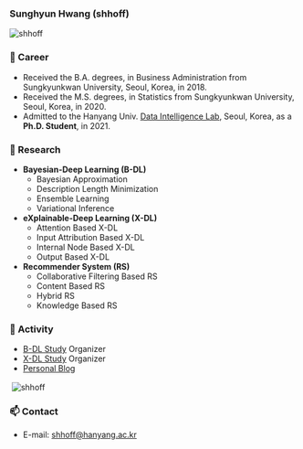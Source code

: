 ### Sunghyun Hwang (shhoff)

<p align="left"> <img src="https://komarev.com/ghpvc/?username=shhoff" alt="shhoff" /> </p>

### 🔭 Career
- Received the B.A. degrees, in Business Administration from Sungkyunkwan University, Seoul, Korea, in 2018.
- Received the M.S. degrees, in Statistics from Sungkyunkwan University, Seoul, Korea, in 2020.
- Admitted to the Hanyang Univ. [Data Intelligence Lab](https://dilab.hanyang.ac.kr), Seoul, Korea, as a **Ph.D. Student**, in 2021.

### 🌱 Research
- **Bayesian-Deep Learning (B-DL)**
    - Bayesian Approximation
    - Description Length Minimization
    - Ensemble Learning
    - Variational Inference
- **eXplainable-Deep Learning (X-DL)**
    - Attention Based X-DL
    - Input Attribution Based X-DL
    - Internal Node Based X-DL
    - Output Based X-DL
- **Recommender System (RS)**
    - Collaborative Filtering Based RS
    - Content Based RS
    - Hybrid RS
    - Knowledge Based RS

### 👯 Activity
- [B-DL Study](https://shhoff.github.io/categories/b-dl-study) Organizer
- [X-DL Study](https://shhoff.github.io/categories/x-dl-study) Organizer
- [Personal Blog](https://shhoff.github.io)

<p>&nbsp;<img align="center" src="https://github-readme-stats.vercel.app/api?username=shhoff&show_icons=true" alt="shhoff" /></p>


### 📫 Contact
- E-mail: shhoff@hanyang.ac.kr
